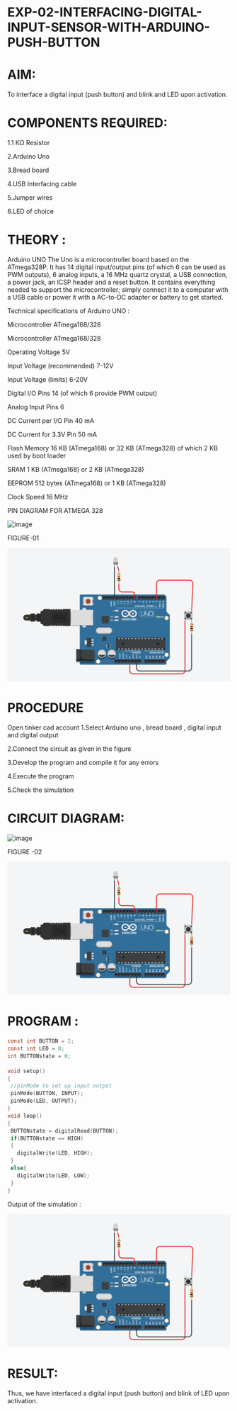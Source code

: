 # EXP-02-INTERFACING-DIGITAL-INPUT-SENSOR-WITH-ARDUINO-PUSH-BUTTON

# AIM:  
To interface a digital input (push button) and blink and LED upon activation.

# COMPONENTS REQUIRED:

1.1 KΩ Resistor 

2.Arduino Uno 

3.Bread board 

4.USB Interfacing cable 

5.Jumper wires 

6.LED of choice 


# THEORY :

Arduino UNO
 	  The Uno is a microcontroller board based on the ATmega328P. It has 14 digital input/output pins (of which 6 can be used as PWM outputs), 6 analog inputs, a 16 MHz quartz crystal, a USB connection, a power jack, an ICSP header and a reset button. 
	  It contains everything needed to support the microcontroller; simply connect it to a computer with a USB cable or power it with a AC-to-DC adapter or battery to get started.
	  
Technical specifications of Arduino UNO :

Microcontroller	ATmega168/328

Microcontroller	ATmega168/328

Operating Voltage	5V

Input Voltage (recommended)	7-12V

Input Voltage (limits)	6-20V

Digital I/O Pins	14 (of which 6 provide PWM output)

Analog Input Pins	6

DC Current per I/O Pin	40 mA

DC Current for 3.3V Pin	50 mA

Flash Memory	16 KB (ATmega168) or 32 KB (ATmega328) of which 2 KB used by boot loader

SRAM	1 KB (ATmega168) or 2 KB (ATmega328)

EEPROM	512 bytes (ATmega168) or 1 KB (ATmega328)

Clock Speed	16 MHz


PIN DIAGRAM FOR ATMEGA 328
 
![image](https://user-images.githubusercontent.com/36288975/163530394-115baee4-7ed1-49fe-9cce-d7b625e11e85.png)


FIGURE-01


![image](https://github.com/vignesh0011/EXP-02-INTERFACING-DIGITAL-INPUT-SENSOR-WITH-ARDUINO-PUSH-BUTTON-/blob/main/4.png)



# PROCEDURE 
   Open tinker cad account 
1.Select Arduino uno , bread board , digital input and digital output

2.Connect the circuit as given in the figure 

3.Develop the program and compile it for any errors 

4.Execute the program 

5.Check the simulation 



# CIRCUIT DIAGRAM: 



![image](https://user-images.githubusercontent.com/36288975/163530437-87a0afbd-b3c9-44ad-b907-5de63486fb9d.png)



FIGURE -02

![image](https://github.com/vignesh0011/EXP-02-INTERFACING-DIGITAL-INPUT-SENSOR-WITH-ARDUINO-PUSH-BUTTON-/blob/main/4.png)




# PROGRAM :
 ```c
const int BUTTON = 2;
const int LED = 8;
int BUTTONstate = 0;

void setup()
{
  //pinMode to set up input output 
  pinMode(BUTTON, INPUT);
  pinMode(LED, OUTPUT);
}
void loop()
{
  BUTTONstate = digitalRead(BUTTON);
  if(BUTTONstate == HIGH)
  {
    digitalWrite(LED, HIGH);
  }
  else{
    digitalWrite(LED, LOW);
  }
}
 
 
```


Output of the simulation :

![image](https://github.com/vignesh0011/EXP-02-INTERFACING-DIGITAL-INPUT-SENSOR-WITH-ARDUINO-PUSH-BUTTON-/blob/main/4.png)

# RESULT: 

Thus, we have interfaced a digital input (push button) and blink of LED upon activation.
